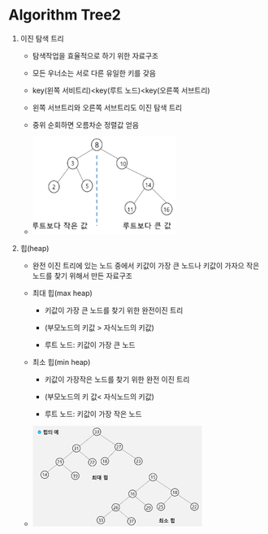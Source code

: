 # Algorithm Tree2

1. 이진 탐색 트리
   
   - 탐색작업을 효율적으로 하기 위한 자료구조
   
   - 모든 우너소는 서로 다른 유일한 키를 갖음
   
   - key(왼쪽 서비트리)<key(루트 노드)<key(오른쪽 서브트리)
   
   - 왼쪽 서브트리와 오른쪽 서브트리도 이진 탐색 트리
   
   - 중위 순회하면 오름차순 정렬값 얻음
   
   - <img src="algorithm_230223_assets/2023-02-23-10-00-50-image.png" title="" alt="" width="283">

2. 힙(heap)
   
   - 완전 이진 트리에 있는 노드 중에서 키값이 가장 큰 노드나 키값이 가자으 작은 노드를 찾기 위해서 만든 자료구조
   
   - 최대 힙(max heap)
     
     - 키값이 가장 큰 노드를 찾기 위한 완전이진 트리
     
     - (부모노드의 키값 > 자식노드의 키값)
     
     - 루트 노드: 키값이 가장 큰 노드
   
   - 최소 힙(min heap)
     
     - 키값이 가장작은 노드를 찾기 위한 완전 이진 트리
     
     - (부모노드의 키 값< 자식노드의 키값)
     
     - 루트 노드: 키값이 가장 작은 노드
   
   - <img src="algorithm_230223_assets/2023-02-23-10-12-34-image.png" title="" alt="" width="333">


